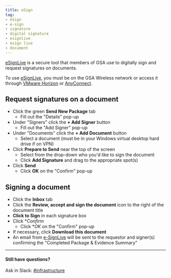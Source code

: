 ```yaml
---
title: eSign
tag:
- eSign
- e-sign
- signature
- digital signature
- esignlive
- esign live
- document
---
```


[eSignLive](https://sign.gsa.gov) is a secure tool that members of GSA use to digitally sign and request signatures on documents.  

To use [eSignLive](https://sign.gsa.gov), you must be on the GSA Wireless network or access it through [VMware Horizon](/vmware-horizon) or [AnyConnect](/anyconnect).

## Request signatures on a document

- Click the green **Send New Package** tab
  * Fill out the "Details" pop-up
- Under "Signers" click the **+ Add Signer** button
  * Fill out the "Add Signer" pop-up
- Under "Documents" click the **+ Add Document** button
  * Select a document (must be in your Windows virtual desktop hard drive if on VPN)
- Click **Prepare to Send** near the top of the screen
  * Select from the drop-down who you'd like to sign the document
  * Click **Add Signature** and drag to the appropriate spot(s)
- Click **Send**
  * Click **OK** on the "Confirm" pop-up

## Signing a document

- Click the **Inbox** tab  
- Click the **Review, accept and sign the document** icon to the right of the document title
- **Click to Sign** in each signature box
- Click **Confirm*
  * Click **OK* on the "Confirm" pop-up
- If necessary, click **Download this document**
- An email from [e-SignLive](mailto:signers@gov.esignlive.com) will be sent to the requestor and signer(s) confirming the "Completed Package & Evidence Summary"


---

#### Still have questions?

Ask in Slack: [#infrastructure](https://gsa-tts.slack.com/messages/infrastructure/)
